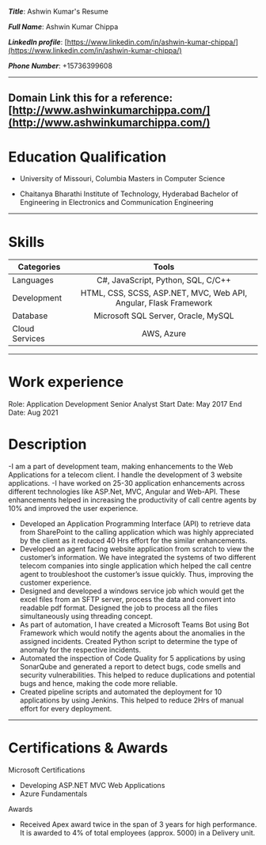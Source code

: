 **_Title_**: Ashwin Kumar's Resume 

**_Full Name_**: Ashwin Kumar Chippa

**_LinkedIn profile_**: [https://www.linkedin.com/in/ashwin-kumar-chippa/](https://www.linkedin.com/in/ashwin-kumar-chippa/)

**_Phone Number_**: +15736399608

---
Domain Link this for a reference: [http://www.ashwinkumarchippa.com/](http://www.ashwinkumarchippa.com/)
---

# Education Qualification
- University of Missouri, Columbia
  Masters in Computer Science

- Chaitanya Bharathi Institute of Technology, Hyderabad
  Bachelor of Engineering in Electronics and Communication Engineering

---

# Skills

| Categories       | Tools                                                              | 
| -------------    |:-------------:                                                     | 
| Languages        |C#, JavaScript, Python, SQL, C/C++                                  | 
| Development      |HTML, CSS, SCSS, ASP.NET, MVC, Web API, Angular, Flask Framework    | 
| Database         |Microsoft SQL Server, Oracle, MySQL                                 |  
| Cloud Services   |AWS, Azure                                                          |  

---

# Work experience 
Role: Application Development Senior Analyst
 Start Date: May 2017
 End Date: Aug 2021
 # Description
-I am a part of development team, making enhancements to the Web Applications for a telecom client. I handle the development of 3 website applications.
-I have worked on 25-30 application enhancements across different technologies like ASP.Net, MVC, Angular and Web-API. These enhancements helped in increasing the productivity of call centre agents by 10% and improved the user experience.
- Developed an Application Programming Interface (API) to retrieve data from SharePoint to the calling application which was highly appreciated by the client as it reduced 40 Hrs effort for the similar enhancements.
- Developed an agent facing website application from scratch to view the customer’s information. We have integrated the systems of two different telecom companies into single application which helped the call centre agent to troubleshoot the customer’s issue quickly. Thus, improving the customer experience. 
- Designed and developed a windows service job which would get the excel files from an SFTP server, process the data and convert into readable pdf format. Designed the job to process all the files simultaneously using threading concept.
- As part of automation, I have created a Microsoft Teams Bot using Bot Framework which would notify the agents about the anomalies in the assigned incidents. Created Python script to determine the type of anomaly for the respective incidents.
- Automated the inspection of Code Quality for 5 applications by using SonarQube and generated a report to detect bugs, code smells and security vulnerabilities. This helped to reduce duplications and potential bugs and hence, making the code more reliable.
- Created pipeline scripts and automated the deployment for 10 applications by using Jenkins. This helped to reduce 2Hrs of manual effort for every deployment.

---

# Certifications & Awards
  
Microsoft Certifications
   - Developing ASP.NET MVC Web Applications
   - Azure Fundamentals

Awards
   - Received Apex award twice in the span of 3 years for high performance. It is awarded to 4% of total employees (approx. 5000) in a Delivery unit.

